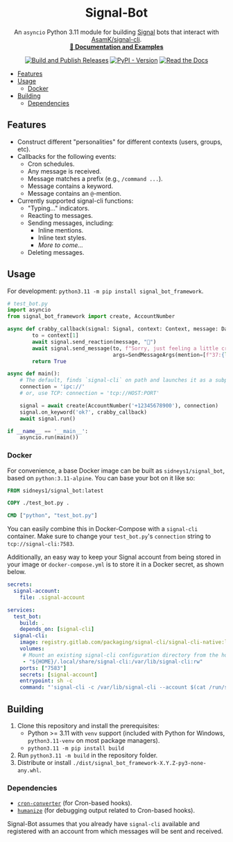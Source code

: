 <div align="center">

# Signal-Bot

An `asyncio` Python 3.11 module for building [Signal][signal] bots that interact with [AsamK/signal-cli][signal-cli].<br>
[**📖 Documentation and Examples**](https://signal-bot.readthedocs.io/)

[![Build and Publish Releases](https://github.com/Sidneys1/signal-bot/actions/workflows/python-publish.yml/badge.svg)](https://github.com/Sidneys1/signal-bot/actions/workflows/python-publish.yml)
[![PyPI - Version](https://img.shields.io/pypi/v/signal-bot-framework?logo=pypi&label=Python%20Package)](https://pypi.org/project/signal-bot-framework/)
[![Read the Docs](https://img.shields.io/readthedocs/signal-bot?logo=readthedocs&label=Read%20the%20Docs)](https://signal-bot.readthedocs.io/)

</div>

- [Features](#features)
- [Usage](#usage)
  - [Docker](#docker)
- [Building](#building)
  - [Dependencies](#dependencies)

## Features

* Construct different "personalities" for different contexts (users, groups, etc).
* Callbacks for the following events:
  * Cron schedules.
  * Any message is received.
  * Message matches a prefix (e.g., `/command ...`).
  * Message contains a keyword.
  * Message contains an `@`-mention.
* Currently supported signal-cli functions:
  * "Typing..." indicators.
  * Reacting to messages.
  * Sending messages, including:
    * Inline mentions.
    * Inline text styles.
    * *More to come...*
  * Deleting messages.

## Usage

For development: `python3.11 -m pip install signal_bot_framework`.

```py
# test_bot.py
import asyncio
from signal_bot_framework import create, AccountNumber

async def crabby_callback(signal: Signal, context: Context, message: DataMessage) -> bool:
        to = context[1]
        await signal.send_reaction(message, "🦀")
        await signal.send_message(to, f"Sorry, just feeling a little crabby, {message.sender_name}.",
                                  args=SendMessageArgs(mention=[f"37:{len(message.sender_name)}:{message.sender}"]))
        return True

async def main():
    # The default, finds `signal-cli` on path and launches it as a subprocess
    connection = 'ipc://'
    # or, use TCP: connection = 'tcp://HOST:PORT'

    signal = await create(AccountNumber('+12345678900'), connection)
    signal.on_keyword('ok?', crabby_callback)
    await signal.run()

if __name__ == '__main__':
    asyncio.run(main())
```

### Docker

For convenience, a base Docker image can be built as `sidneys1/signal_bot`, based on `python:3.11-alpine`.
You can base your bot on it like so:

```Dockerfile
FROM sidneys1/signal_bot:latest

COPY ./test_bot.py .

CMD ["python", "test_bot.py"]
```

You can easily combine this in Docker-Compose with a `signal-cli` container.
Make sure to change your `test_bot.py`'s `connection` string to `tcp://signal-cli:7583`.

Additionally, an easy way to keep your Signal account from being stored in your image or `docker-compose.yml` is to
store it in a Docker secret, as shown below.

```yml
secrets:
  signal-account:
    file: .signal-account

services:
  test_bot:
    build: .
    depends_on: [signal-cli]
  signal-cli:
    image: registry.gitlab.com/packaging/signal-cli/signal-cli-native:latest
    volumes:
     # Mount an existing signal-cli configuration directory from the host.
     - "${HOME}/.local/share/signal-cli:/var/lib/signal-cli:rw"
    ports: ["7583"]
    secrets: [signal-account]
    entrypoint: sh -c
    command: "'signal-cli -c /var/lib/signal-cli --account $(cat /run/secrets/signal-account) daemon --receive-mode on-connection --no-receive-stdout --send-read-receipts --tcp 0.0.0.0:7583'"
```

## Building

1. Clone this repository and install the prerequisites:
   * Python >= 3.11 with `venv` support (included with Python for Windows, `python3.11-venv` on most package managers).
   * `python3.11 -m pip install build`
2. Run `python3.11 -m build` in the repository folder.
3. Distribute or install `./dist/signal_bot_framework-X.Y.Z-py3-none-any.whl`.

### Dependencies

* [`cron-converter`][cron-converter] (for Cron-based hooks).
* [`humanize`][humanize] (for debugging output related to Cron-based hooks).

Signal-Bot assumes that you already have `signal-cli` available and registered with an account from which messages will
be sent and received.


<!-- Link definitions -->
[signal]: https://www.signal.org/
[signal-cli]: https://github.com/AsamK/signal-cli
[cron-converter]: https://github.com/Sonic0/cron-converter
[humanize]: https://github.com/python-humanize/humanize

